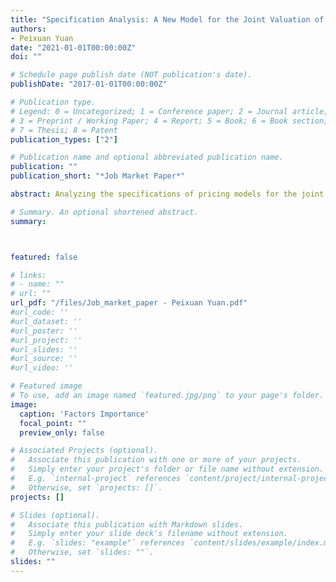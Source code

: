 ```yaml
---
title: "Specification Analysis: A New Model for the Joint Valuation of S&P 500 and VIX Options"
authors:
- Peixuan Yuan
date: "2021-01-01T00:00:00Z"
doi: ""

# Schedule page publish date (NOT publication's date).
publishDate: "2017-01-01T00:00:00Z"

# Publication type.
# Legend: 0 = Uncategorized; 1 = Conference paper; 2 = Journal article;
# 3 = Preprint / Working Paper; 4 = Report; 5 = Book; 6 = Book section;
# 7 = Thesis; 8 = Patent
publication_types: ["2"]

# Publication name and optional abbreviated publication name.
publication: ""
publication_short: "*Job Market Paper*"

abstract: Analyzing the specifications of pricing models for the joint valuation of S&P 500 and VIX options, I find that the existing models cannot adequately represent the two options markets. I introduce a new factor that controls the higher-order moments of the risk-neutral return distribution. The model I propose significantly outperforms all other alternatives, and particularly improves on the benchmark two-variance-factor model with co-jumps by 23.66% in-sample and 31.64% out-of-sample. The performance analysis shows that the better fit results from improvements in the modeling of both S&P 500 and VIX options, highlighting the model features that are critical for reconciling the two markets.

# Summary. An optional shortened abstract.
summary: 



featured: false

# links:
# - name: ""
# url: ""
url_pdf: "/files/Job_market_paper - Peixuan Yuan.pdf"
#url_code: ''
#url_dataset: ''
#url_poster: ''
#url_project: ''
#url_slides: ''
#url_source: ''
#url_video: ''

# Featured image
# To use, add an image named `featured.jpg/png` to your page's folder. 
image:
  caption: 'Factors Importance'
  focal_point: ""
  preview_only: false

# Associated Projects (optional).
#   Associate this publication with one or more of your projects.
#   Simply enter your project's folder or file name without extension.
#   E.g. `internal-project` references `content/project/internal-project/index.md`.
#   Otherwise, set `projects: []`.
projects: []

# Slides (optional).
#   Associate this publication with Markdown slides.
#   Simply enter your slide deck's filename without extension.
#   E.g. `slides: "example"` references `content/slides/example/index.md`.
#   Otherwise, set `slides: ""`.
slides: ""
---
```

